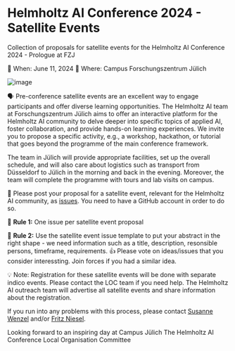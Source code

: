 # Helmholtz AI Conference 2024 - Satellite Events
Collection of proposals for satellite events for the Helmholtz AI Conference 2024 - Prologue at FZJ

:calendar: When: June 11, 2024
:round_pushpin: Where: Campus Forschungszentrum Jülich

![image](https://github.com/FZJ-INM1-BDA/HAICon2024-satellite-events/assets/29659187/09f48888-c020-4f5a-b936-4a4f3351a79e)

🗣️ Pre-conference satellite events are an excellent way to engage participants and offer diverse learning opportunities. The Helmholtz AI team at Forschungszentrum Jülich aims to offer an interactive platform for the Helmholtz AI community to delve deeper into specific topics of applied AI, foster collaboration, and provide hands-on learning experiences. We invite you to propose a specific activity, e.g., a workshop, hackathon, or tutorial that goes beyond the programme of the main conference framework.

The team in Jülich will provide appropriate facilities, set up the overall schedule, and will also care about logistics such as transport from Düsseldorf to Jülich in the morning and back in the evening. Moreover, the team will complete the programme with tours and lab visits on campus.

🤝 Please post your proposal for a satellite event, relevant for the Helmholtz AI community, as [issues](https://github.com/FZJ-INM1-BDA/HAICon2024-satellite-events/issues). You need to have a GitHub account in order to do so.

📜 **Rule 1:** One issue per satellite event proposal

📜 **Rule 2:** Use the satellite event issue template to put your abstract in the right shape - we need information such as a title, description, resonsible persons, timeframe, requirements.
👍 Please vote on ideas/issues that you consider interessting. Join forces if you had a similar idea.
 
💡 Note: Registration for these satellite events will be done with separate indico events. Please contact the LOC team if you need help. The Helmholtz AI outreach team will advertise all satellite events and share information about the registration. 

If you run into any problems with this process, please contact [Susanne Wenzel](mailto:s.wenzel@fz-juelich.de) and/or [Fritz Niesel](mailto:f.niesel@fz-juelich.de).

Looking forward to an inspiring day at Campus Jülich
The Helmholtz AI Conference Local Organisation Committee

